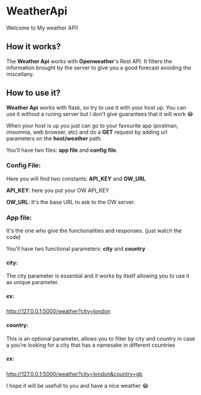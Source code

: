 # WeatherApi

Welcome to My weather API!

## How it works?

The **Weather Api** works with **Openweather**'s Rest API. It filters the information brought by the server to give you a good forecast avoiding the miscellany.

## How to use it?

**Weather Api** works with flask, so try to use it with your host up. You can use it without a runing server but I don't give guarantees that it will work :joy:

When your host is up you just can go to your favourite app (postman, imsomnia, web browser, etc) and do a **GET** request by adding url parameters on the **host/weather** path.

You'll have two files: **app file** and **config file**.

### Config File:

Here you will find two constants: **API_KEY** and **OW_URL**

**API_KEY**: here you put your OW API_KEY

**OW_URL**: It's the base URL to ask to the OW server.

### App file:

It's the one who give the functionalities and responses. (just watch the code)

You'll have two functional parameters: **city** and **country**

#### city:

The city parameter is essential and it works by itself allowing you to use it as unique parameter.

##### ex:

http://127.0.0.1:5000/weather?city=london

#### country:

This is an optional parameter, allows you to filter by city and country in case a you're looking for a city that has a namesake in different countries

##### ex:

http://127.0.0.1:5000/weather?city=london&country=gb







I hope it will be usefull to you and have a nice weather :joy:



